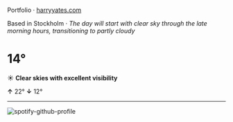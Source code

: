 Portfolio · [harryyates.com](https://harryyates.com)

<!-- WEATHER_START -->
Based in Stockholm · *The day will start with clear sky through the late morning hours, transitioning to partly cloudy*

# 14°
☀️ **Clear skies with excellent visibility**

**↑** 22° **↓** 12°

---
<!-- WEATHER_END -->

<p align="left">
  <a>
    <img src="https://spotify-github-profile.kittinanx.com/api/view?uid=bigbello&cover_image=true&theme=natemoo-re&show_offline=true&background_color=121212&interchange=false&bar_color=53b14f&bar_color_cover=false" alt="spotify-github-profile">
  </a>
</p>